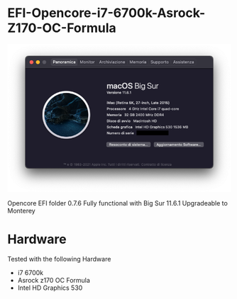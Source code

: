# EFI-Opencore-i7-6700k-Asrock-Z170-OC-Formula

![Z170A](https://github.com/FilippoGiombi/EFI-Opencore-i7-6700k-Asrock-Z170-OC-Formula/blob/main/Schermata%202022-01-15%20alle%2019.05.37.png)


Opencore EFI folder 0.7.6
Fully functional with Big Sur 11.6.1
Upgradeable to Monterey

# Hardware
Tested with the following Hardware

- i7 6700k
- Asrock z170 OC Formula
- Intel HD Graphics 530
